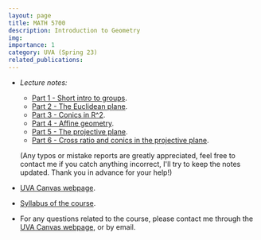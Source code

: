 ```yaml
---
layout: page
title: MATH 5700
description: Introduction to Geometry
img:
importance: 1
category: UVA (Spring 23)
related_publications:
---
```


+ _Lecture notes:_
  + [Part 1 - Short intro to groups](https://drive.google.com/file/d/1v-YKjrsJo6jw6Vpd9hAe6iEMzkzmSo6j/view?usp=sharing).
  + [Part 2 - The Euclidean plane](https://drive.google.com/file/d/1Jz0-JKkQwKjXuIsUQ1vsEQgeZ-uWPQ5t/view?usp=sharing).
  + [Part 3 - Conics in R^2](https://drive.google.com/file/d/1kKK8vchSKzLX_JVfDJfda9rONw6LD0Cu/view?usp=sharing).
  + [Part 4 - Affine geometry](https://drive.google.com/file/d/1l5pRbKSJ-9lp2BmDTOVasMNO9Ufa6RB9/view?usp=sharing).
  + [Part 5 - The projective plane](https://drive.google.com/file/d/1Xp1v3hSCtRP08Qe3W1ga07E8JBsptAtU/view?usp=sharing).
  + [Part 6 - Cross ratio and conics in the projective plane](https://drive.google.com/file/d/1y4UvGIwxTZI8_oiCkRN2E2dy_cjm0LHB/view?usp=sharing).

  (Any typos or mistake reports are greatly appreciated, feel free to contact me if you catch anything incorrect, I'll try to keep the notes updated. Thank you in advance for your help!)
+ [UVA Canvas webpage](https://canvas.its.virginia.edu/courses/57222).
+ [Syllabus of the course](https://drive.google.com/file/d/1J3FVaLsmEXvCIVRpyCL51mMWMkvHmWwC/view?usp=sharing).
+ For any questions related to the course, please contact me through the [UVA Canvas webpage](https://canvas.its.virginia.edu/courses/57700), or by email.
